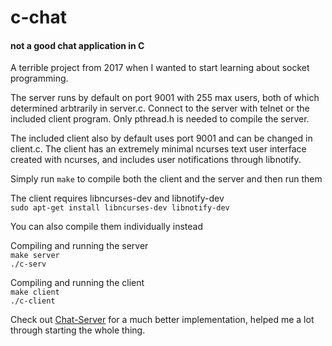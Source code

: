 # c-chat
#### not a good chat application in C

A terrible project from 2017 when I wanted to start learning about socket programming.

The server runs by default on port 9001 with 255 max users, both of which determined arbtrarily in server.c. Connect to the server with telnet or the included client program. Only pthread.h is needed to compile the server.

The included client also by default uses port 9001 and can be changed in client.c. The client has an extremely minimal ncurses text user interface created with ncurses, and includes user notifications through libnotify.

Simply run `make` to compile both the client and the server and then run them

The client requires libncurses-dev and libnotify-dev\
`sudo apt-get install libncurses-dev libnotify-dev`

You can also compile them individually instead

Compiling and running the server\
`make server`\
`./c-serv`

Compiling and running the client\
`make client`\
`./c-client`

Check out [Chat-Server](https://github.com/yorickdewid/Chat-Server/) for a much better implementation, helped me a lot through starting the whole thing.
